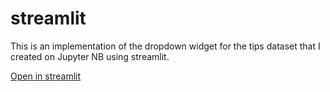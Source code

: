 # streamlit

<p>This is an implementation of the dropdown widget for the tips dataset that I created on Jupyter NB using streamlit.</p>

<p><a href="https://cjschan-streamlit-tips-plots-9dqxk2.streamlitapp.com/">Open in streamlit</a></p>
